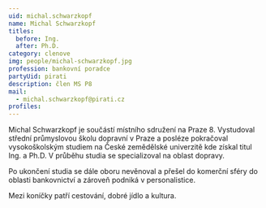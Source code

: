```yaml
---
uid: michal.schwarzkopf
name: Michal Schwarzkopf
titles:
  before: Ing.
  after: Ph.D.
category: clenove
img: people/michal-schwarzkopf.jpg
profession: bankovní poradce
partyUid: pirati
description: člen MS P8
mail:
  - michal.schwarzkopf@pirati.cz
profiles:
---
```


Michal Schwarzkopf je součástí místního sdružení na Praze 8. Vystudoval střední průmyslovou školu dopravní v Praze a posléze pokračoval vysokoškolským studiem na České zemědělské univerzitě kde získal titul Ing. a Ph.D. V průběhu studia se specializoval na oblast dopravy.

Po ukončení studia se dále oboru nevěnoval a přešel do komerční sféry do oblasti bankovnictví a zároveň podniká v personalistice.

Mezi koníčky patří cestování, dobré jídlo a kultura.

